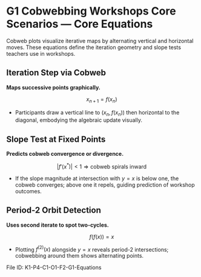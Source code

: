 # G1 Cobwebbing Workshops Core Scenarios — Core Equations

Cobweb plots visualize iterative maps by alternating vertical and horizontal moves. These equations define the iteration geometry and slope tests teachers use in workshops.

## Iteration Step via Cobweb
**Maps successive points graphically.**

$$x_{n+1} = f(x_n)$$

- Participants draw a vertical line to $(x_n, f(x_n))$ then horizontal to the diagonal, embodying the algebraic update visually.

## Slope Test at Fixed Points
**Predicts cobweb convergence or divergence.**

$$|f'(x^*)| < 1 \Rightarrow \text{cobweb spirals inward}$$

- If the slope magnitude at intersection with $y=x$ is below one, the cobweb converges; above one it repels, guiding prediction of workshop outcomes.

## Period-2 Orbit Detection
**Uses second iterate to spot two-cycles.**

$$f(f(x)) = x$$

- Plotting $f^{(2)}(x)$ alongside $y=x$ reveals period-2 intersections; cobwebbing around them shows alternating points.

File ID: K1-P4-C1-O1-F2-G1-Equations
